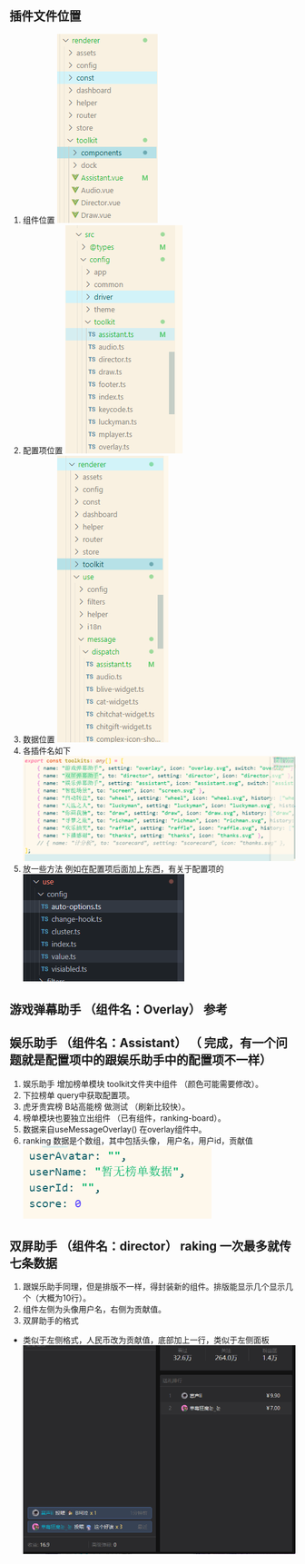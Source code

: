 ## 插件文件位置

1.  组件位置
    ![4277a95bb35c10a5e7daa0f1b8e6f2b2.png](../../_resources/4277a95bb35c10a5e7daa0f1b8e6f2b2.png)
2.  配置项位置
    ![979b0c215afe2a65f2e29f252f57da7d.png](../../_resources/979b0c215afe2a65f2e29f252f57da7d.png)
3.  数据位置
    ![5c8809b2b1d79a8c359c3d77b217449d.png](../../_resources/5c8809b2b1d79a8c359c3d77b217449d.png)
4.  各插件名如下
    ![f0607cde1284807f6debe5e9b4389ef6.png](../../_resources/f0607cde1284807f6debe5e9b4389ef6.png)
5. 放一些方法 例如在配置项后面加上东西，有关于配置项的
![3e82913e7078c05b0f2ea48067e84e34.png](../../_resources/3e82913e7078c05b0f2ea48067e84e34.png)

## 游戏弹幕助手 （组件名：Overlay） 参考

## 娱乐助手 （组件名：Assistant） （ 完成，有一个问题就是配置项中的跟娱乐助手中的配置项不一样）

1.  娱乐助手 增加榜单模块 toolkit文件夹中组件 （颜色可能需要修改）。
2.  下拉榜单 query中获取配置项。
3.  虎牙贵宾榜 B站高能榜 做测试 （刷新比较快）。
4.  榜单模块也要独立出组件 （已有组件，ranking-board）。
5.  数据来自useMessageOverlay() 在overlay组件中。
6.  ranking 数据是个数组，其中包括头像， 用户名，用户id，贡献值
    ![7adf6ed8e57d20950250c1d7b47ce09b.png](../../_resources/7adf6ed8e57d20950250c1d7b47ce09b.png)

## 双屏助手 （组件名：director） raking 一次最多就传七条数据

1.  跟娱乐助手同理，但是排版不一样，得封装新的组件。排版能显示几个显示几个（大概为10行）。
2.  组件左侧为头像用户名，右侧为贡献值。
3.  双屏助手的格式

- 类似于左侧格式，人民币改为贡献值，底部加上一行，类似于左侧面板
    ![34fa0ca6fc8992511a873f810487d0ad.png](../../_resources/34fa0ca6fc8992511a873f810487d0ad.png)